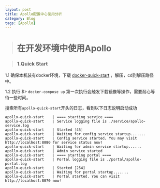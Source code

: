 ```yaml
---
layout: post
title: Apollo配置中心使用分析
category: Blog
tags: [Apollo]
---
```


> # 在开发环境中使用Apollo

> ### 1.Quick Start

1.1 确保本机装有docker环境，下载 [docker-quick-start](https://github.com/ctripcorp/apollo/tree/master/scripts/docker-quick-start) ，解压，cd到解压路径中。

1.2 执行 $> `docker-compose up` 第一次执行会触发下载镜像等操作，需要耐心等待一些时间。

搜索所有`apollo-quick-start`开头的日志，看到以下日志说明启动成功

```
apollo-quick-start    | ==== starting service ====
apollo-quick-start    | Service logging file is ./service/apollo-service.log
apollo-quick-start    | Started [45]
apollo-quick-start    | Waiting for config service startup.......
apollo-quick-start    | Config service started. You may visit http://localhost:8080 for service status now!
apollo-quick-start    | Waiting for admin service startup......
apollo-quick-start    | Admin service started
apollo-quick-start    | ==== starting portal ====
apollo-quick-start    | Portal logging file is ./portal/apollo-portal.log
apollo-quick-start    | Started [254]
apollo-quick-start    | Waiting for portal startup.......
apollo-quick-start    | Portal started. You can visit http://localhost:8070 now!
```
